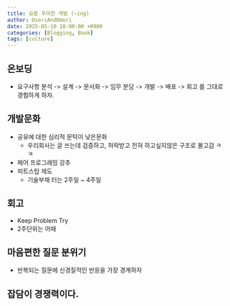 ```yaml
---
title: 요즘 우아한 개발 (~ing)
author: OsoriAndOmori
date: 2025-05-10 18:00:00 +0900
categories: [Blogging, Book]
tags: [culture]
---
```


## 온보딩
- 요구사항 분석 -> 설계 -> 문서화 -> 임무 분담 -> 개발 -> 배포 -> 회고 를 그대로 경험하게 하자.

## 개발문화
- 공유에 대한 심리적 문턱이 낮은문화
  - 우리회사는 글 쓰는데 검증하고, 허락받고 전혀 하고싶지않은 구조로 몰고감 ㅋㅋ
- 페어 프로그래밍 강추
- 피트스탑 제도
  - 기술부채 터는 2주일 ~ 4주일

## 회고
- Keep Problem Try
- 2주단위는 어때

## 마음편한 질문 분위기
- 반복되는 질문에 신경질적인 반응을 가장 경계하자

## 잡담이 경쟁력이다.
